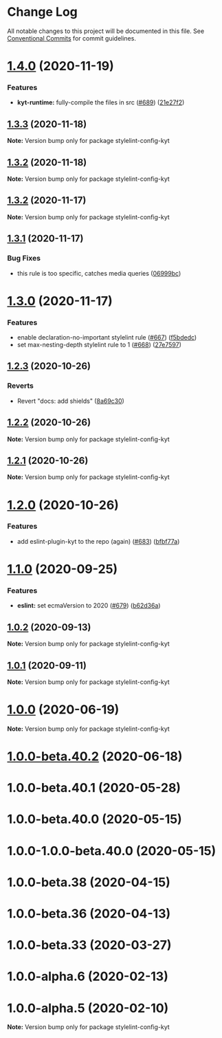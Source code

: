 # Change Log

All notable changes to this project will be documented in this file.
See [Conventional Commits](https://conventionalcommits.org) for commit guidelines.

# [1.4.0](https://github.com/nytimes/kyt/compare/stylelint-config-kyt@1.3.3...stylelint-config-kyt@1.4.0) (2020-11-19)


### Features

* **kyt-runtime:** fully-compile the files in src ([#689](https://github.com/nytimes/kyt/issues/689)) ([21e27f2](https://github.com/nytimes/kyt/commit/21e27f2dc083ff8fe9473e483ff6e04915d9dc82))





## [1.3.3](https://github.com/nytimes/kyt/compare/stylelint-config-kyt@1.3.2...stylelint-config-kyt@1.3.3) (2020-11-18)

**Note:** Version bump only for package stylelint-config-kyt





## [1.3.2](https://github.com/nytimes/kyt/compare/stylelint-config-kyt@1.3.1...stylelint-config-kyt@1.3.2) (2020-11-18)

**Note:** Version bump only for package stylelint-config-kyt





## [1.3.2](https://github.com/nytimes/kyt/compare/stylelint-config-kyt@1.3.1...stylelint-config-kyt@1.3.2) (2020-11-17)

**Note:** Version bump only for package stylelint-config-kyt





## [1.3.1](https://github.com/nytimes/kyt/compare/stylelint-config-kyt@1.3.0...stylelint-config-kyt@1.3.1) (2020-11-17)


### Bug Fixes

* this rule is too specific, catches media queries ([06999bc](https://github.com/nytimes/kyt/commit/06999bcc936bf191492567e881f5512a01d20e9c))





# [1.3.0](https://github.com/nytimes/kyt/compare/stylelint-config-kyt@1.2.3...stylelint-config-kyt@1.3.0) (2020-11-17)


### Features

* enable declaration-no-important stylelint rule ([#667](https://github.com/nytimes/kyt/issues/667)) ([f5bdedc](https://github.com/nytimes/kyt/commit/f5bdedc58270008cac77a1bd23c8df743bb57219))
* set max-nesting-depth stylelint rule to 1 ([#668](https://github.com/nytimes/kyt/issues/668)) ([27e7597](https://github.com/nytimes/kyt/commit/27e7597ea4f63dd7fcf4588150ca539f4b89d35a))





## [1.2.3](https://github.com/nytimes/kyt/compare/stylelint-config-kyt@1.2.2...stylelint-config-kyt@1.2.3) (2020-10-26)


### Reverts

* Revert "docs: add shields" ([8a69c30](https://github.com/nytimes/kyt/commit/8a69c3095e65784d6412147a581e79e71f43673b))





## [1.2.2](https://github.com/nytimes/kyt/compare/stylelint-config-kyt@1.2.1...stylelint-config-kyt@1.2.2) (2020-10-26)

**Note:** Version bump only for package stylelint-config-kyt





## [1.2.1](https://github.com/nytimes/kyt/compare/stylelint-config-kyt@1.2.0...stylelint-config-kyt@1.2.1) (2020-10-26)

**Note:** Version bump only for package stylelint-config-kyt





# [1.2.0](https://github.com/nytimes/kyt/compare/stylelint-config-kyt@1.1.0...stylelint-config-kyt@1.2.0) (2020-10-26)


### Features

* add eslint-plugin-kyt to the repo (again) ([#683](https://github.com/nytimes/kyt/issues/683)) ([bfbf77a](https://github.com/nytimes/kyt/commit/bfbf77a3f0f2f3cb624d9cfb10b42a7b2bc2f76d))





# [1.1.0](https://github.com/nytimes/kyt/compare/stylelint-config-kyt@1.0.2...stylelint-config-kyt@1.1.0) (2020-09-25)


### Features

* **eslint:** set ecmaVersion to 2020 ([#679](https://github.com/nytimes/kyt/issues/679)) ([b62d36a](https://github.com/nytimes/kyt/commit/b62d36a473fb69f5cdf31f04c97a5d43d8a55a99))





## [1.0.2](https://github.com/nytimes/kyt/compare/stylelint-config-kyt@1.0.1...stylelint-config-kyt@1.0.2) (2020-09-13)

**Note:** Version bump only for package stylelint-config-kyt





## [1.0.1](https://github.com/nytimes/kyt/compare/stylelint-config-kyt@1.0.0...stylelint-config-kyt@1.0.1) (2020-09-11)

**Note:** Version bump only for package stylelint-config-kyt





# [1.0.0](https://github.com/nytimes/kyt/compare/stylelint-config-kyt@1.0.0-beta.40.2...stylelint-config-kyt@1.0.0) (2020-06-19)

**Note:** Version bump only for package stylelint-config-kyt





# [1.0.0-beta.40.2](http://github.com/nytimes/kyt/packages/stylelint-config-kyt/compare/stylelint-config-kyt@1.0.0-alpha.2...stylelint-config-kyt@1.0.0-beta.40.2) (2020-06-18)



# 1.0.0-beta.40.1 (2020-05-28)



# 1.0.0-beta.40.0 (2020-05-15)



# 1.0.0-1.0.0-beta.40.0 (2020-05-15)



# 1.0.0-beta.38 (2020-04-15)



# 1.0.0-beta.36 (2020-04-13)



# 1.0.0-beta.33 (2020-03-27)



# 1.0.0-alpha.6 (2020-02-13)



# 1.0.0-alpha.5 (2020-02-10)

**Note:** Version bump only for package stylelint-config-kyt
